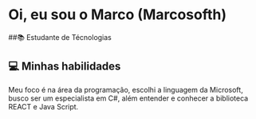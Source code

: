 

# Oi, eu sou o Marco (Marcosofth)



##📚 Estudante de Técnologias 




## 💻 Minhas habilidades
             

  Meu foco é na área da programação, escolhi a linguagem da Microsoft, busco ser um especialista em C#, além entender e conhecer a biblioteca REACT e Java Script.
